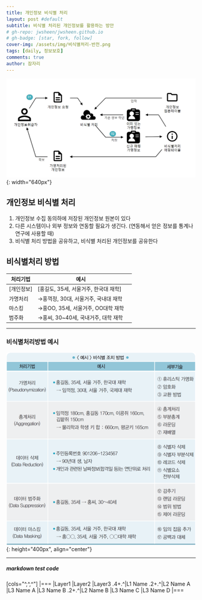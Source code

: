```yaml
---
title: 개인정보 비식별 처리
layout: post #default
subtitle: 비식별 처리된 개인정보를 활용하는 방안
# gh-repo: jwsheen/jwsheen.github.io
# gh-badge: [star, fork, follow]
cover-img: /assets/img/비식별처리-반전.png
tags: [daily, 정보보호]
comments: true
author: 잠자리
---
```


![](/assets/img/비식별처리.PNG){: width="640px"}

## 개인정보 비식별 처리
1. 개인정보 수집 동의하에 저장된 개인정보 원본이 있다
2. 다른 시스템이나 외부 정보와 연동할 필요가 생긴다. (연동해서 얻은 정보를 통계나 연구에 사용할 때)
3. 비식별 처리 방법을 공유하고, 비식별 처리된 개인정보를 공유한다

## 비식별처리 방법

| 처리기법| 예시 | |
| --- | --- | --- |
| [개인정보] | [홍길도, 35세, 서울거주, 한국대 재학]||
| 가명처리 | &rarr;홍꺽정, 30대, 서울거주, 국내대 재학|
| 마스킹 | &rarr;홍OO, 35세, 서울거주, OO대학 재학|
| 범주화 | &rarr;홍씨, 30~40세, 국내거주, 대학 재학 |
  

*** 

### 비식별처리방법 예시
![비식별처리방법](/assets/img/비식별처리방법.png){: height="400px", align="center"}


***
##### markdown test code

[cols="^,^,^"]
|===
|Layer1 |Layer2 |Layer3 
.4+.^|L1 Name .2+.^|L2 Name A |L3 Name A 
|L3 Name B 
.2+.^|L2 Name B |L3 Name C 
|L3 Name D 
|===

